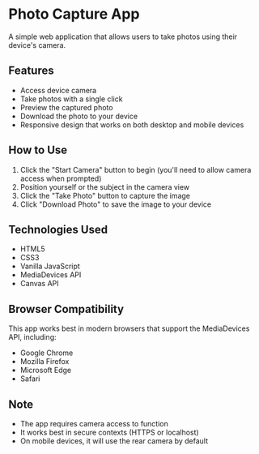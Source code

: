 # Photo Capture App

A simple web application that allows users to take photos using their device's camera.

## Features

- Access device camera
- Take photos with a single click
- Preview the captured photo
- Download the photo to your device
- Responsive design that works on both desktop and mobile devices

## How to Use

1. Click the "Start Camera" button to begin (you'll need to allow camera access when prompted)
2. Position yourself or the subject in the camera view
3. Click the "Take Photo" button to capture the image
4. Click "Download Photo" to save the image to your device

## Technologies Used

- HTML5
- CSS3
- Vanilla JavaScript
- MediaDevices API
- Canvas API

## Browser Compatibility

This app works best in modern browsers that support the MediaDevices API, including:
- Google Chrome
- Mozilla Firefox
- Microsoft Edge
- Safari

## Note

- The app requires camera access to function
- It works best in secure contexts (HTTPS or localhost)
- On mobile devices, it will use the rear camera by default
